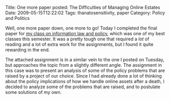 Title: One more paper posted: The Difficulties of Managing Online Estates
Date: 2009-05-15T12:22:02
Tags: thanatosensitivity, paper
Category: Policy and Politics

Well, one more paper down, one more to go! Today I completed the final paper 
for [my class on information law and policy][1], which was one of my best 
classes this semester. It was a pretty tough one that required a <i>lot</i> of 
reading and a lot of extra work for the assignments, but I found it quite 
rewarding in the end. 

The attached assignment is in a similar vein to the one I posted on Tuesday, 
but approaches the topic from a slightly different angle. The assignment in 
this case was to present an analysis of some of the policy problems that are 
raised by a project of our choice. Since I had already done a lot of thinking 
about the policy implications of how we handle online assets after a death, I 
decided to analyze some of the problems that are raised, and to postulate some 
solutions of my own.

[1]: http://courses.ischool.berkeley.edu/i205/s09/index.html

